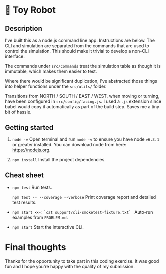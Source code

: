 # :robot: Toy Robot

## Description
I've built this as a node.js command line app. Instructions are below.
The CLI and simulation are separated from the commands that are used to control the simulation. This should make it trivial to develop a non-CLI interface.

The commands under `src/commands` treat the simulation table as though it is immutable, which makes them easier to test.

Where there would be significant duplication, I've abstracted those things into helper functions under the `src/utils/` folder.

Transitions from NORTH / SOUTH / EAST / WEST, when moving or turning, have been configured in `src/config/facing.js`. I used a `.js` extension since babel would copy it automatically as part of the build step. Saves me a tiny bit of hassle.

## Getting started
1. `node -v` Open terminal and run `node -v` to ensure you have node `v6.3.1` or greater installed. You can download node from here: https://nodejs.org.

1. `npm install` Install the project dependencies.

## Cheat sheet
- `npm test` Run tests.
    
    `npm test -- --coverage --verbose` Print coverage report and detailed test results.

- ``npm start <<< `cat support/cli-smoketest-fixture.txt` `` Auto-run examples from `PROBLEM.md`.

- `npm start` Start the interactive CLI.

# Final thoughts
Thanks for the opportunity to take part in this coding exercise. It was good fun and I hope you're happy with the quality of my submission.
